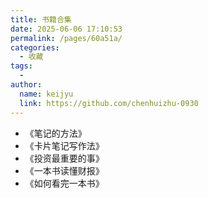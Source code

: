 ```yaml
---
title: 书籍合集
date: 2025-06-06 17:10:53
permalink: /pages/60a51a/
categories:
  - 收藏
tags:
  - 
author: 
  name: keijyu
  link: https://github.com/chenhuizhu-0930
---
```

- 《笔记的方法》
- 《卡片笔记写作法》
- 《投资最重要的事》
- 《一本书读懂财报》
- 《如何看完一本书》